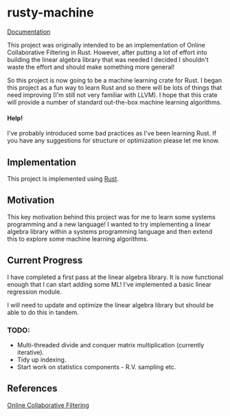 # rusty-machine

[Documentation](https://AtheMathmo.github.io/rusty-machine/)

This project was originally intended to be an implementation of Online Collaborative Filtering in Rust. However, after putting a lot of effort into building the linear algebra library that was needed I decided I shouldn't waste the effort and should make something more general!

So this project is now going to be a machine learning crate for Rust. I began this project as a fun way to learn Rust and so there will be lots of things that need improving (I'm still not very familiar with LLVM). I hope that this crate will provide a number of standard out-the-box machine learning algorithms.

#### Help!
I've probably introduced some bad practices as I've been learning Rust. If you have any suggestions for structure or optimization please let me know.

## Implementation

This project is implemented using [Rust](https://www.rust-lang.org/).

## Motivation

This key motivation behind this project was for me to learn some systems programming and a new language! I wanted to try implementing a linear algebra library within a systems programming language and then extend this to explore some machine learning algorithms.

## Current Progress

I have completed a first pass at the linear algebra library. It is now functional enough that I can start adding some ML! I've implemented a basic linear regression module.

I will need to update and optimize the linear algebra library but should be able to do this in tandem.

### TODO:

- Multi-threaded divide and conquer matrix multiplication (currently iterative).
- Tidy up indexing.
- Start work on statistics components - R.V. sampling etc.

## References

[Online Collaborative Filtering](http://canini.me/research_files/OnlineCollaborativeFiltering.pdf)
